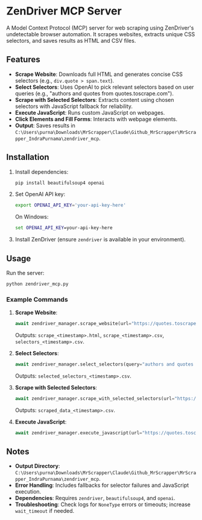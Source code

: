 # ZenDriver MCP Server

A Model Context Protocol (MCP) server for web scraping using ZenDriver's undetectable browser automation. It scrapes websites, extracts unique CSS selectors, and saves results as HTML and CSV files.

## Features
- **Scrape Website**: Downloads full HTML and generates concise CSS selectors (e.g., `div.quote > span.text`).
- **Select Selectors**: Uses OpenAI to pick relevant selectors based on user queries (e.g., "authors and quotes from quotes.toscrape.com").
- **Scrape with Selected Selectors**: Extracts content using chosen selectors with JavaScript fallback for reliability.
- **Execute JavaScript**: Runs custom JavaScript on webpages.
- **Click Elements and Fill Forms**: Interacts with webpage elements.
- **Output**: Saves results in `C:\Users\purna\Downloads\MrScrapper\Claude\Github_MrScrapper\MrScrapper_IndraPurnama\zendriver_mcp`.

## Installation
1. Install dependencies:
   ```bash
   pip install beautifulsoup4 openai
   ```
2. Set OpenAI API key:
   ```bash
   export OPENAI_API_KEY='your-api-key-here'
   ```
   On Windows:
   ```cmd
   set OPENAI_API_KEY=your-api-key-here
   ```
3. Install ZenDriver (ensure `zendriver` is available in your environment).

## Usage
Run the server:
```bash
python zendriver_mcp.py
```

### Example Commands
1. **Scrape Website**:
   ```python
   await zendriver_manager.scrape_website(url="https://quotes.toscrape.com")
   ```
   Outputs: `scrape_<timestamp>.html`, `scrape_<timestamp>.csv`, `selectors_<timestamp>.csv`.

2. **Select Selectors**:
   ```python
   await zendriver_manager.select_selectors(query="authors and quotes from quotes.toscrape.com")
   ```
   Outputs: `selected_selectors_<timestamp>.csv`.

3. **Scrape with Selected Selectors**:
   ```python
   await zendriver_manager.scrape_with_selected_selectors(url="https://quotes.toscrape.com")
   ```
   Outputs: `scraped_data_<timestamp>.csv`.

4. **Execute JavaScript**:
   ```python
   await zendriver_manager.execute_javascript(url="https://quotes.toscrape.com", code="return document.querySelectorAll('div.quote').length")
   ```

## Notes
- **Output Directory**: `C:\Users\purna\Downloads\MrScrapper\Claude\Github_MrScrapper\MrScrapper_IndraPurnama\zendriver_mcp`.
- **Error Handling**: Includes fallbacks for selector failures and JavaScript execution.
- **Dependencies**: Requires `zendriver`, `beautifulsoup4`, and `openai`.
- **Troubleshooting**: Check logs for `NoneType` errors or timeouts; increase `wait_timeout` if needed.